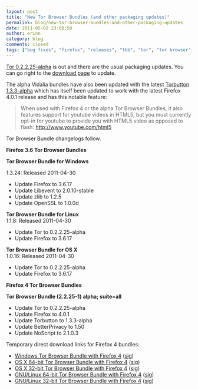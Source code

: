 ```yaml
---
layout: post
title: "New Tor Browser Bundles (and other packaging updates)"
permalink: blog/new-tor-browser-bundles-and-other-packaging-updates
date: 2011-05-02 23:08:50
author: erinn
category: blog
comments: closed
tags: ["bug fixes", "firefox", "releases", "tbb", "tor", "tor browser", "tor browser bundle", "torbutton"]
---
```


[Tor 0.2.2.25-alpha](https://blog.torproject.org/blog/tor-02225-alpha-out) is out and there are the usual packaging updates. You can go right to the [download page](https://www.torproject.org/download) to update.

The alpha Vidalia bundles have also been updated with the latest [Torbutton 1.3.3-alpha](https://lists.torproject.org/pipermail/tor-talk/2011-May/020267.html) which has itself been updated to work with the latest Firefox 4.0.1 release and has this notable feature:

> When used with Firefox 4 or the alpha Tor Browser Bundles, it also  
>  features support for youtube videos in HTML5, but you must currently  
>  opt-in for youtube to provide you with HTML5 video as opposed to  
>  flash: http://www.youtube.com/html5

Tor Browser Bundle changelogs follow.

**Firefox 3.6 Tor Browser Bundles**

**Tor Browser Bundle for Windows**

1.3.24: Released 2011-04-30

-   Update Firefox to 3.6.17
-   Update Libevent to 2.0.10-stable
-   Update zlib to 1.2.5
-   Update OpenSSL to 1.0.0d

**Tor Browser Bundle for Linux**  
 1.1.8: Released 2011-04-30

-   Update Tor to 0.2.2.25-alpha
-   Update Firefox to 3.6.17

**Tor Browser Bundle for OS X**  
 1.0.16: Released 2011-04-30

-   Update Tor to 0.2.2.25-alpha
-   Update Firefox to 3.6.17

**Firefox 4 Tor Browser Bundles**

**Tor Browser Bundle (2.2.25-1) alpha; suite=all**

-   Update Tor to 0.2.2.25-alpha
-   Update Firefox to 4.0.1
-   Update Torbutton to 1.3.3-alpha
-   Update BetterPrivacy to 1.50
-   Update NoScript to 2.1.0.3

Temporary direct download links for Firefox 4 bundles:

-   [Windows Tor Browser Bundle with Firefox 4](https://torproject.org/dist/torbrowser/tor-browser-2.2.25-1-alpha_en-US.exe) ([sig](https://torproject.org/dist/torbrowser/tor-browser-2.2.25-1-alpha_en-US.ex.asc))
-   [OS X 64-bit Tor Browser Bundle with Firefox 4](https://torproject.org/dist/torbrowser/osx/TorBrowser-2.2.25-1-alpha-osx-x86_64-en-US.zip) ([sig](https://torproject.org/dist/torbrowser/osx/TorBrowser-2.2.25-1-alpha-osx-x86_64-en-US.zip.asc))
-   [OS X 32-bit Tor Browser Bundle with Firefox 4](https://torproject.org/dist/torbrowser/osx/TorBrowser-2.2.25-1-alpha-osx-i386-en-US.zip) ([sig](https://torproject.org/dist/torbrowser/osx/TorBrowser-2.2.25-1-alpha-osx-i386-en-US.zip.asc))
-   [GNU/Linux 64-bit Tor Browser Bundle with Firefox 4](https://torproject.org/dist/torbrowser/linux/tor-browser-gnu-linux-x86_64-2.2.25-1-alpha-en-US.tar.gz) ([sig](https://torproject.org/dist/torbrowser/linux/tor-browser-gnu-linux-x86_64-2.2.25-1-alpha-en-US.tar.gz.asc))
-   [GNU/Linux 32-bit Tor Browser Bundle with Firefox 4](https://torproject.org/dist/torbrowser/linux/tor-browser-gnu-linux-i686-2.2.25-1-alpha-en-US.tar.gz) ([sig](https://torproject.org/dist/torbrowser/linux/tor-browser-gnu-linux-i686-2.2.25-1-alpha-en-US.tar.gz.asc))

